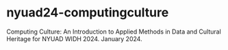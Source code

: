 # nyuad24-computingculture
Computing Culture: An Introduction to Applied Methods in Data and Cultural Heritage for NYUAD WIDH 2024. January 2024.
